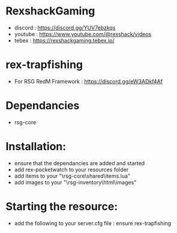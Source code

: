 # RexshackGaming
- discord : https://discord.gg/YUV7ebzkqs
- youtube : https://www.youtube.com/@rexshack/videos
- tebex : https://rexshackgaming.tebex.io/

# rex-trapfishing
- For RSG RedM Framework : https://discord.gg/eW3ADkf4Af

# Dependancies
- rsg-core

# Installation:
- ensure that the dependancies are added and started
- add rex-pocketwatch to your resources folder
- add items to your "\rsg-core\shared\items.lua"
- add images to your "\rsg-inventory\html\images"

# Starting the resource:
- add the following to your server.cfg file : ensure rex-trapfishing
